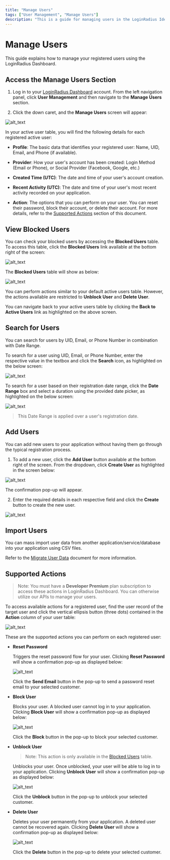 ```yaml
---
title: "Manage Users"
tags: ["User Management", "Manage Users"]
description: "This is a guide for managing users in the LoginRadius Identity Platform."
---
```


# Manage Users

This guide explains how to manage your registered users using the LoginRadius Dashboard.

## Access the Manage Users Section

1. Log in to your [LoginRadius Dashboard](https://dashboard.loginradius.com/dashboard) account. From the left navigation panel, click **User Management** and then navigate to the **Manage Users** section.

2. Click the down caret, and the **Manage Users** screen will appear:

  ![alt_text](../../assets/blog-common/manage-users.png "image_tooltip")

  In your active user table, you will find the following details for each registered active user:

  * **Profile**: The basic data that identifies your registered user: Name, UID, Email, and Phone (if available).

  * **Provider**: How your user's account has been created: Login Method (Email or Phone), or Social Provider (Facebook, Google, etc.)

  * **Created Time (UTC)**: The date and time of your user's account creation.

  * **Recent Activity (UTC)**: The date and time of your user's most recent activity recorded on your application.

  * **Action**: The options that you can perform on your user. You can reset their password, block their account, or delete their account. For more details, refer to the [Supported Actions](#supported-actions) section of this document.

## View Blocked Users

You can check your blocked users by accessing the **Blocked Users** table. To access this table, click the **Blocked Users** link available at the bottom right of the screen:

  ![alt_text](images/blocked-users-link.png "image_tooltip")

The **Blocked Users** table will show as below:

  ![alt_text](images/blocked-users-table.png "image_tooltip")

You can perform actions similar to your default active users table. However, the actions available are restricted to **Unblock User** and **Delete User**.

You can navigate back to your active users table by clicking the **Back to Active Users** link as highlighted on the above screen.

## Search for Users

You can search for users by UID, Email, or Phone Number in combination with Date Range.

To search for a user using UID, Email, or Phone Number, enter the respective value in the textbox  and click the **Search** icon, as highlighted on the below screen:

  ![alt_text](images/search-users.png "image_tooltip")

To search for a user based on their registration date range, click the **Date Range** box and select a duration using the provided date picker, as highlighted on the below screen:

  ![alt_text](images/search-users-daterange.png "image_tooltip")

> This Date Range is applied over a user's registration date.

## Add Users

You can add new users to your application without having them go through the typical registration process.

1. To add a new user, click the **Add User** button available at the bottom right of the screen. From the dropdown, click **Create User** as highlighted in the screen below:

  ![alt_text](images/create-user.png "image_tooltip")

  The confirmation pop-up will appear.

2. Enter the required details in each respective field and click the **Create** button to create the new user.

  ![alt_text](images/create-user-popup.png "image_tooltip")

## Import Users

You can mass import user data from another application/service/database into your application using CSV files.

Refer to the [Migrate User Data](/guide/migrate-user-data) document for more information.

## Supported Actions

> Note: You must have a **Developer Premium** plan subscription to access these actions in LoginRadius Dashboard. You can otherwise utilize our APIs to manage your users.

To access available actions for a registered user, find the user record of the target user and click the vertical ellipsis button (three dots) contained in the **Action** column of your user table:

  ![alt_text](images/user-actions.png "image_tooltip")

These are the supported actions you can perform on each registered user:

* **Reset Password**

  Triggers the reset password flow for your user. Clicking **Reset Password** will show a confirmation pop-up as displayed below:

  ![alt_text](images/user-reset-password.png "image_tooltip")

  Click the **Send Email** button in the pop-up to send a password reset email to your selected customer.

* **Block User**

  Blocks your user. A blocked user cannot log in to your application. Clicking **Block User** will show a confirmation pop-up as displayed below:

  ![alt_text](images/user-block.png "image_tooltip")

  Click the **Block** button in the pop-up to block your selected customer.

* **Unblock User**

  > Note: This action is only available in the [Blocked Users](#viewing-blocked-users) table.

  Unblocks your user. Once unblocked, your user will be able to log in to your application. Clicking **Unblock User** will show a confirmation pop-up as displayed below:

  ![alt_text](images/user-unblock.png "image_tooltip")

  Click the **Unblock** button in the pop-up to unblock your selected customer.

* **Delete User**

  Deletes your user permanently from your application. A deleted user cannot be recovered again. Clicking **Delete User** will show a confirmation pop-up as displayed below:

  ![alt_text](images/user-delete.png "image_tooltip")

  Click the **Delete** button in the pop-up to delete your selected customer.
